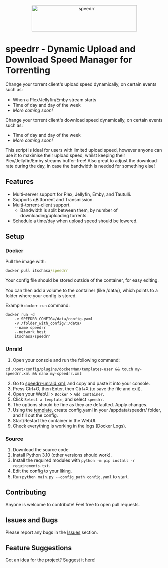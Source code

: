 <p align="center">
    <img src="https://raw.githubusercontent.com/itschasa/speedrr/master/images/speedrr_text.png" alt="speedrr" width="336" height="84">
    <br/>
    <h1>speedrr - Dynamic Upload and Download Speed Manager for Torrenting</h1>
</p>

Change your torrent client's upload speed dynamically, on certain events such as:
- When a Plex/Jellyfin/Emby stream starts
- Time of day and day of the week
- <i>More coming soon!</i>


Change your torrent client's download speed dynamically, on certain events such as:
- Time of day and day of the week
- <i>More coming soon!</i>


This script is ideal for users with limited upload speed, however anyone can use it to maximise their upload speed, whilst keeping their Plex/Jellyfin/Emby streams buffer-free! Also great to adjust the download rate during the day, in case the bandwidth is needed for something else!


## Features
- Multi-server support for Plex, Jellyfin, Emby, and Tautulli.
- Supports qBittorrent and Transmission.
- Multi-torrent-client support.
    - Bandwidth is split between them, by number of downloading/uploading torrents.
- Schedule a time/day when upload speed should be lowered.


## Setup

### Docker
Pull the image with:
```cmd
docker pull itschasa/speedrr
```

Your config file should be stored outside of the container, for easy editing.

You can then add a volume to the container (like /data/), which points to a folder where your config is stored.

Example `docker run` command:
```
docker run -d
    -e SPEEDRR_CONFIG=/data/config.yaml
    -v /folder_with_config/:/data/
    --name speedrr
    --network host
    itschasa/speedrr
```

### Unraid
1. Open your console and run the following command:
```
cd /boot/config/plugins/dockerMan/templates-user && touch my-speedrr.xml && nano my-speedrr.xml
```
2. Go to <a href="https://raw.githubusercontent.com/itschasa/speedrr/main/speedrr-unraid.xml">speedrr-unraid.xml</a>, and copy and paste it into your console.
3. Press Ctrl+O, then Enter, then Ctrl+X (to save the file and exit).
4. Open your WebUI > `Docker` > `Add Container`.
5. Click `Select a template`, and select `speedrr`.
6. The options should be fine as they are defaulted. Apply changes.
7. Using the <a href="https://github.com/itschasa/speedrr/blob/main/config.yaml">template</a>, create config.yaml in your /appdata/speedrr/ folder, and fill out the config.
8. Start/Restart the container in the WebUI.
9. Check everything is working in the logs (Docker Logs).

### Source
1. Download the source code.
2. Install Python 3.10 (other versions should work).
3. Install the required modules with `python -m pip install -r requirements.txt`.
4. Edit the config to your liking.
5. Run `python main.py --config_path config.yaml` to start.


## Contributing
Anyone is welcome to contribute! Feel free to open pull requests.

## Issues and Bugs
Please report any bugs in the <a href="https://github.com/itschasa/speedrr/issues">Issues</a> section.

## Feature Suggestions
Got an idea for the project? Suggest it <a href="https://github.com/itschasa/speedrr/issues">here</a>!
